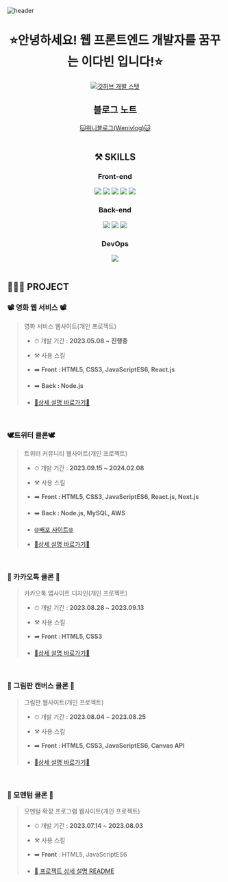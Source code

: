 <!-- ---------- ---------- ---------- ---------- ---------- 메인 깃허브 헤더 ---------- ---------- ---------- ---------- ---------- -->

![header](https://capsule-render.vercel.app/api?type=waving&color=gradient&weight=500&height=300&section=header&text=✨Hello,Everyone!!✨&fontSize=60)

<!-- ---------- ---------- ---------- ---------- ---------- 가운데 정렬1 시작 ---------- ---------- ---------- ---------- ---------- -->
<div align=center>

# ⭐안녕하세요! 웹 프론트엔드 개발자를 꿈꾸는 이다빈 입니다!⭐
<!-- 깃허브 스탯 표기(순위 대신 깃허브 로고 표시) -->
[![깃허브 개발 스탯](https://github-readme-stats.vercel.app/api?username=Yeon-seong&count_private=true&show_icons=true&theme=ambient_gradient&weight=50&height=200&rank_icon=github)](https://github.com/anuraghazra/github-readme-stats)
<br>

## 블로그 노트
<a href="https://yeon-seong.github.io/frontend_wenivlog/">
  🐱위니블로그(Wenivlog)🐱
</a>

</div>
<br>
<!-- ---------- ---------- ---------- ---------- ---------- 가운데 정렬1 끝 ---------- ---------- ---------- ---------- ---------- -->

<!-- ---------- ---------- ---------- ---------- ---------- 가운데 정렬2 시작 ---------- ---------- ---------- ---------- ---------- -->
<div align=center>

## ⚒️ SKILLS
### Front-end
  <img src="https://img.shields.io/badge/HTML5-E34F26?style=for-the-badge&logo=html5&logoColor=white"/>
  <img src="https://img.shields.io/badge/CSS3-1572B6?style=for-the-badge&logo=CSS3&logoColor=white">
  <img src="https://img.shields.io/badge/JavaScript-F7DF1E?style=for-the-badge&logo=JavaScript&logoColor=white"/>
  <img src="https://img.shields.io/badge/React-20232A?style=for-the-badge&logo=react&logoColor=61DAFB"/>
  <img src="https://img.shields.io/badge/Next.js-000?logo=nextdotjs&logoColor=fff&style=for-the-badge"/>

### Back-end
  <img src="https://img.shields.io/badge/Node.js-43853D?style=for-the-badge&logo=node.js&logoColor=white"/>
  <img src="https://img.shields.io/badge/MySQL-005C84?style=for-the-badge&logo=mysql&logoColor=white"/>
  <img src="https://img.shields.io/badge/Amazon_AWS-FF9900?style=for-the-badge&logo=amazonaws&logoColor=white"/>

### DevOps
  <img src="https://img.shields.io/badge/GitHub-100000?style=for-the-badge&logo=github&logoColor=white"/>

</div>
<br>
<!-- ---------- ---------- ---------- ---------- ---------- 가운데 정렬2 끝 ---------- ---------- ---------- ---------- ---------- -->

## 👩🏻‍💻 PROJECT
### 📽 영화 웹 서비스 📽
> 영화 서비스 웹사이트(개인 프로젝트)
  > * <p>⏱ 개발 기간 : <b>2023.05.08 ~ 진행중</b></p>
  > * <p>⚒️ 사용 스킬</p>
  > * <p>➡️ <b>Front : HTML5, CSS3, JavaScriptES6, React.js</b></p>
  > * <p>➡️ <b>Back : Node.js</b></p>
  > * <a href="https://github.com/Yeon-seong/react-movie-web"><p>🔗상세 설명 바로가기🔗</p></a>
  <br>

### 🕊트위터 클론🕊
> 트위터 커뮤니티 웹사이트(개인 프로젝트)
  > * <p>⏱ 개발 기간 : <b>2023.09.15 ~ 2024.02.08</b></p>
  > * <p>⚒️ 사용 스킬 </p>
  > * <p>➡️ <b>Front : HTML5, CSS3, JavaScriptES6, React.js, Next.js</b></p>
  > * <p>➡️ <b>Back : Node.js, MySQL, AWS</b> </p>
  > * <a href="http://nodebird.xyz/"> <p>🌐배포 사이트🌐</p></a>
  > * <a href="https://github.com/Yeon-seong/react-nodebird"><p>🔗상세 설명 바로가기🔗</p></a>
  <br>

### 💬 카카오톡 클론 💬
> 카카오톡 앱사이트 디자인(개인 프로젝트)
  > * <p>⏱ 개발 기간 : <b>2023.08.28 ~ 2023.09.13</b></p>
  > * <p>⚒️ 사용 스킬</p>
  > * <p>➡️ <b>Front : HTML5, CSS3</b></p>
  > * <a href="https://github.com/Yeon-seong/FrontEnd_Project"><p>🔗상세 설명 바로가기🔗</p></a>
  <br>

### 🎨 그림판 캔버스 클론 🎨
> 그림판 웹사이트(개인 프로젝트)
  > * <p>⏱ 개발 기간 : <b>2023.08.04 ~ 2023.08.25</b></p>
  > * <p>⚒️ 사용 스킬</p>
  > * <p>➡️ <b>Front : HTML5, CSS3, JavaScriptES6, Canvas API</b></p>
  > * <a href="https://github.com/Yeon-seong/FrontEnd_Project"><p>🔗상세 설명 바로가기🔗</p></a>
  <br>

### 📒 모멘텀 클론 📒
> 모멘텀 확장 프로그램 웹사이트(개인 프로젝트)
  > * <p>⏱ 개발 기간 : <b>2023.07.14 ~ 2023.08.03</b></p>
  > * <p>⚒️ 사용 스킬</p>
  > * <p> ➡️ <b>Front</b> : HTML5, JavaScriptES6</p>
  > * <a href="https://github.com/Yeon-seong/FrontEnd_Project"><p>🔗 프로젝트 상세 설명 README</p></a>
  <br>
